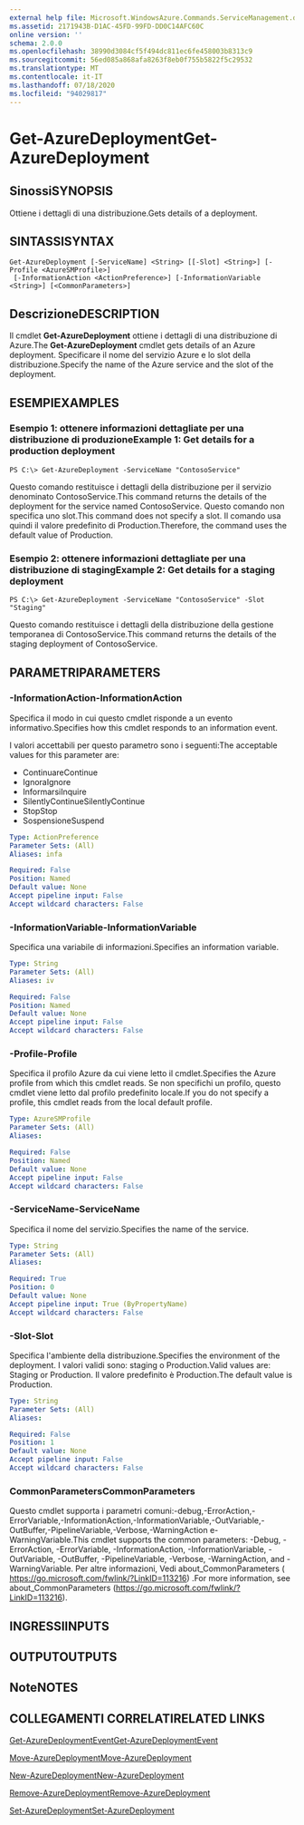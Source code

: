 ```yaml
---
external help file: Microsoft.WindowsAzure.Commands.ServiceManagement.dll-Help.xml
ms.assetid: 2171943B-D1AC-45FD-99FD-DD0C14AFC60C
online version: ''
schema: 2.0.0
ms.openlocfilehash: 38990d3084cf5f494dc811ec6fe458003b8313c9
ms.sourcegitcommit: 56ed085a868afa8263f8eb0f755b5822f5c29532
ms.translationtype: MT
ms.contentlocale: it-IT
ms.lasthandoff: 07/18/2020
ms.locfileid: "94029817"
---
```

# <span data-ttu-id="ff181-101">Get-AzureDeployment</span><span class="sxs-lookup"><span data-stu-id="ff181-101">Get-AzureDeployment</span></span>

## <span data-ttu-id="ff181-102">Sinossi</span><span class="sxs-lookup"><span data-stu-id="ff181-102">SYNOPSIS</span></span>
<span data-ttu-id="ff181-103">Ottiene i dettagli di una distribuzione.</span><span class="sxs-lookup"><span data-stu-id="ff181-103">Gets details of a deployment.</span></span>

## <span data-ttu-id="ff181-104">SINTASSI</span><span class="sxs-lookup"><span data-stu-id="ff181-104">SYNTAX</span></span>

```
Get-AzureDeployment [-ServiceName] <String> [[-Slot] <String>] [-Profile <AzureSMProfile>]
 [-InformationAction <ActionPreference>] [-InformationVariable <String>] [<CommonParameters>]
```

## <span data-ttu-id="ff181-105">Descrizione</span><span class="sxs-lookup"><span data-stu-id="ff181-105">DESCRIPTION</span></span>
<span data-ttu-id="ff181-106">Il cmdlet **Get-AzureDeployment** ottiene i dettagli di una distribuzione di Azure.</span><span class="sxs-lookup"><span data-stu-id="ff181-106">The **Get-AzureDeployment** cmdlet gets details of an Azure deployment.</span></span>
<span data-ttu-id="ff181-107">Specificare il nome del servizio Azure e lo slot della distribuzione.</span><span class="sxs-lookup"><span data-stu-id="ff181-107">Specify the name of the Azure service and the slot of the deployment.</span></span>

## <span data-ttu-id="ff181-108">ESEMPI</span><span class="sxs-lookup"><span data-stu-id="ff181-108">EXAMPLES</span></span>

### <span data-ttu-id="ff181-109">Esempio 1: ottenere informazioni dettagliate per una distribuzione di produzione</span><span class="sxs-lookup"><span data-stu-id="ff181-109">Example 1: Get details for a production deployment</span></span>
```
PS C:\> Get-AzureDeployment -ServiceName "ContosoService"
```

<span data-ttu-id="ff181-110">Questo comando restituisce i dettagli della distribuzione per il servizio denominato ContosoService.</span><span class="sxs-lookup"><span data-stu-id="ff181-110">This command returns the details of the deployment for the service named ContosoService.</span></span>
<span data-ttu-id="ff181-111">Questo comando non specifica uno slot.</span><span class="sxs-lookup"><span data-stu-id="ff181-111">This command does not specify a slot.</span></span>
<span data-ttu-id="ff181-112">Il comando usa quindi il valore predefinito di Production.</span><span class="sxs-lookup"><span data-stu-id="ff181-112">Therefore, the command uses the default value of Production.</span></span>

### <span data-ttu-id="ff181-113">Esempio 2: ottenere informazioni dettagliate per una distribuzione di staging</span><span class="sxs-lookup"><span data-stu-id="ff181-113">Example 2: Get details for a staging deployment</span></span>
```
PS C:\> Get-AzureDeployment -ServiceName "ContosoService" -Slot "Staging"
```

<span data-ttu-id="ff181-114">Questo comando restituisce i dettagli della distribuzione della gestione temporanea di ContosoService.</span><span class="sxs-lookup"><span data-stu-id="ff181-114">This command returns the details of the staging deployment of ContosoService.</span></span>

## <span data-ttu-id="ff181-115">PARAMETRI</span><span class="sxs-lookup"><span data-stu-id="ff181-115">PARAMETERS</span></span>

### <span data-ttu-id="ff181-116">-InformationAction</span><span class="sxs-lookup"><span data-stu-id="ff181-116">-InformationAction</span></span>
<span data-ttu-id="ff181-117">Specifica il modo in cui questo cmdlet risponde a un evento informativo.</span><span class="sxs-lookup"><span data-stu-id="ff181-117">Specifies how this cmdlet responds to an information event.</span></span>

<span data-ttu-id="ff181-118">I valori accettabili per questo parametro sono i seguenti:</span><span class="sxs-lookup"><span data-stu-id="ff181-118">The acceptable values for this parameter are:</span></span>

- <span data-ttu-id="ff181-119">Continuare</span><span class="sxs-lookup"><span data-stu-id="ff181-119">Continue</span></span>
- <span data-ttu-id="ff181-120">Ignora</span><span class="sxs-lookup"><span data-stu-id="ff181-120">Ignore</span></span>
- <span data-ttu-id="ff181-121">Informarsi</span><span class="sxs-lookup"><span data-stu-id="ff181-121">Inquire</span></span>
- <span data-ttu-id="ff181-122">SilentlyContinue</span><span class="sxs-lookup"><span data-stu-id="ff181-122">SilentlyContinue</span></span>
- <span data-ttu-id="ff181-123">Stop</span><span class="sxs-lookup"><span data-stu-id="ff181-123">Stop</span></span>
- <span data-ttu-id="ff181-124">Sospensione</span><span class="sxs-lookup"><span data-stu-id="ff181-124">Suspend</span></span>

```yaml
Type: ActionPreference
Parameter Sets: (All)
Aliases: infa

Required: False
Position: Named
Default value: None
Accept pipeline input: False
Accept wildcard characters: False
```

### <span data-ttu-id="ff181-125">-InformationVariable</span><span class="sxs-lookup"><span data-stu-id="ff181-125">-InformationVariable</span></span>
<span data-ttu-id="ff181-126">Specifica una variabile di informazioni.</span><span class="sxs-lookup"><span data-stu-id="ff181-126">Specifies an information variable.</span></span>

```yaml
Type: String
Parameter Sets: (All)
Aliases: iv

Required: False
Position: Named
Default value: None
Accept pipeline input: False
Accept wildcard characters: False
```

### <span data-ttu-id="ff181-127">-Profile</span><span class="sxs-lookup"><span data-stu-id="ff181-127">-Profile</span></span>
<span data-ttu-id="ff181-128">Specifica il profilo Azure da cui viene letto il cmdlet.</span><span class="sxs-lookup"><span data-stu-id="ff181-128">Specifies the Azure profile from which this cmdlet reads.</span></span>
<span data-ttu-id="ff181-129">Se non specifichi un profilo, questo cmdlet viene letto dal profilo predefinito locale.</span><span class="sxs-lookup"><span data-stu-id="ff181-129">If you do not specify a profile, this cmdlet reads from the local default profile.</span></span>

```yaml
Type: AzureSMProfile
Parameter Sets: (All)
Aliases: 

Required: False
Position: Named
Default value: None
Accept pipeline input: False
Accept wildcard characters: False
```

### <span data-ttu-id="ff181-130">-ServiceName</span><span class="sxs-lookup"><span data-stu-id="ff181-130">-ServiceName</span></span>
<span data-ttu-id="ff181-131">Specifica il nome del servizio.</span><span class="sxs-lookup"><span data-stu-id="ff181-131">Specifies the name of the service.</span></span>

```yaml
Type: String
Parameter Sets: (All)
Aliases: 

Required: True
Position: 0
Default value: None
Accept pipeline input: True (ByPropertyName)
Accept wildcard characters: False
```

### <span data-ttu-id="ff181-132">-Slot</span><span class="sxs-lookup"><span data-stu-id="ff181-132">-Slot</span></span>
<span data-ttu-id="ff181-133">Specifica l'ambiente della distribuzione.</span><span class="sxs-lookup"><span data-stu-id="ff181-133">Specifies the environment of the deployment.</span></span>
<span data-ttu-id="ff181-134">I valori validi sono: staging o Production.</span><span class="sxs-lookup"><span data-stu-id="ff181-134">Valid values are: Staging or Production.</span></span>
<span data-ttu-id="ff181-135">Il valore predefinito è Production.</span><span class="sxs-lookup"><span data-stu-id="ff181-135">The default value is Production.</span></span>

```yaml
Type: String
Parameter Sets: (All)
Aliases: 

Required: False
Position: 1
Default value: None
Accept pipeline input: False
Accept wildcard characters: False
```

### <span data-ttu-id="ff181-136">CommonParameters</span><span class="sxs-lookup"><span data-stu-id="ff181-136">CommonParameters</span></span>
<span data-ttu-id="ff181-137">Questo cmdlet supporta i parametri comuni:-debug,-ErrorAction,-ErrorVariable,-InformationAction,-InformationVariable,-OutVariable,-OutBuffer,-PipelineVariable,-Verbose,-WarningAction e-WarningVariable.</span><span class="sxs-lookup"><span data-stu-id="ff181-137">This cmdlet supports the common parameters: -Debug, -ErrorAction, -ErrorVariable, -InformationAction, -InformationVariable, -OutVariable, -OutBuffer, -PipelineVariable, -Verbose, -WarningAction, and -WarningVariable.</span></span> <span data-ttu-id="ff181-138">Per altre informazioni, Vedi about_CommonParameters ( https://go.microsoft.com/fwlink/?LinkID=113216) .</span><span class="sxs-lookup"><span data-stu-id="ff181-138">For more information, see about_CommonParameters (https://go.microsoft.com/fwlink/?LinkID=113216).</span></span>

## <span data-ttu-id="ff181-139">INGRESSI</span><span class="sxs-lookup"><span data-stu-id="ff181-139">INPUTS</span></span>

## <span data-ttu-id="ff181-140">OUTPUT</span><span class="sxs-lookup"><span data-stu-id="ff181-140">OUTPUTS</span></span>

## <span data-ttu-id="ff181-141">Note</span><span class="sxs-lookup"><span data-stu-id="ff181-141">NOTES</span></span>

## <span data-ttu-id="ff181-142">COLLEGAMENTI CORRELATI</span><span class="sxs-lookup"><span data-stu-id="ff181-142">RELATED LINKS</span></span>

[<span data-ttu-id="ff181-143">Get-AzureDeploymentEvent</span><span class="sxs-lookup"><span data-stu-id="ff181-143">Get-AzureDeploymentEvent</span></span>](./Get-AzureDeploymentEvent.md)

[<span data-ttu-id="ff181-144">Move-AzureDeployment</span><span class="sxs-lookup"><span data-stu-id="ff181-144">Move-AzureDeployment</span></span>](./Move-AzureDeployment.md)

[<span data-ttu-id="ff181-145">New-AzureDeployment</span><span class="sxs-lookup"><span data-stu-id="ff181-145">New-AzureDeployment</span></span>](./New-AzureDeployment.md)

[<span data-ttu-id="ff181-146">Remove-AzureDeployment</span><span class="sxs-lookup"><span data-stu-id="ff181-146">Remove-AzureDeployment</span></span>](./Remove-AzureDeployment.md)

[<span data-ttu-id="ff181-147">Set-AzureDeployment</span><span class="sxs-lookup"><span data-stu-id="ff181-147">Set-AzureDeployment</span></span>](./Set-AzureDeployment.md)


